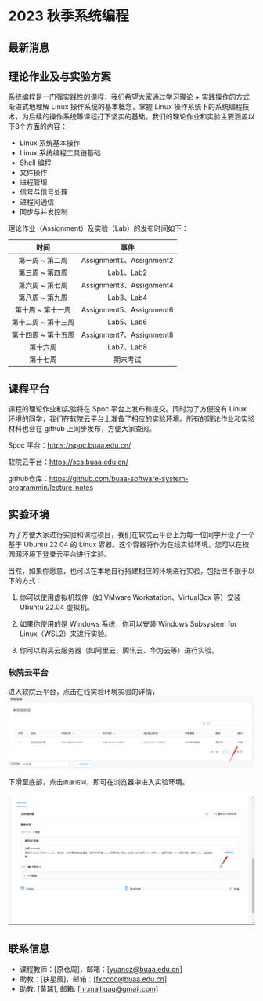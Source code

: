 # 2023 秋季系统编程

## 最新消息

## 理论作业及与实验方案

系统编程是一门强实践性的课程，我们希望大家通过学习理论 + 实践操作的方式渐进式地理解 Linux 操作系统的基本概念，掌握 Linux 操作系统下的系统编程技术，为后续的操作系统等课程打下坚实的基础。我们的理论作业和实验主要涵盖以下8个方面的内容：

- Linux 系统基本操作
- Linux 系统编程工具链基础
- Shell 编程
- 文件操作
- 进程管理
- 信号与信号处理
- 进程间通信
- 同步与并发控制

理论作业（Assignment）及实验（Lab）的发布时间如下：

|        时间         |           事件           |
| :-----------------: | :----------------------: |
|   第一周 ~ 第二周   | Assignment1、Assignment2 |
|   第三周 ~ 第四周   |        Lab1、Lab2        |
|   第六周 ~ 第七周   | Assignment3、Assignment4 |
|   第八周 ~ 第九周   |        Lab3、Lab4        |
|  第十周 ~ 第十一周  | Assignment5、Assignment6 |
| 第十二周 ~ 第十三周 |        Lab5、Lab6        |
| 第十四周 ~ 第十五周 | Assignment7、Assignment8 |
|      第十六周       |        Lab7、Lab8        |
|      第十七周       |         期末考试           |

## 课程平台

课程的理论作业和实验将在 Spoc 平台上发布和提交。同时为了方便没有 Linux 环境的同学，我们在软院云平台上准备了相应的实验环境。所有的理论作业和实验材料也会在 github 上同步发布，方便大家查阅。

Spoc 平台：https://spoc.buaa.edu.cn/

软院云平台：https://scs.buaa.edu.cn/

github仓库：https://github.com/buaa-software-system-programmin/lecture-notes


## 实验环境

为了方便大家进行实验和课程项目，我们在软院云平台上为每一位同学开设了一个基于 Ubuntu 22.04 的 Linux 容器。这个容器将作为在线实验环境，您可以在校园网环境下登录云平台进行实验。

当然，如果你愿意，也可以在本地自行搭建相应的环境进行实验，包括但不限于以下的方式：

1. 你可以使用虚拟机软件（如 VMware Workstation、VirtualBox 等）安装 Ubuntu 22.04 虚拟机。

2. 如果你使用的是 Windows 系统，你可以安装 Windows Subsystem for Linux（WSL2）来进行实验。

3. 你可以购买云服务器（如阿里云、腾讯云、华为云等）进行实验。

### 软院云平台

进入软院云平台，点击在线实验环境实验的详情，
![Alt text](img/scs1.png)

下滑至底部，点击`直接访问`，即可在浏览器中进入实验环境。

![Alt text](img/scs2.png)

## 联系信息

- 课程教师：[原仓周]，邮箱：[yuancz@buaa.edu.cn]
- 助教：[扶星辰]，邮箱：[fxcccc@buaa.edu.cn]
- 助教: [黄瑞], 邮箱: [hr.mail.qaq@gmail.com]
